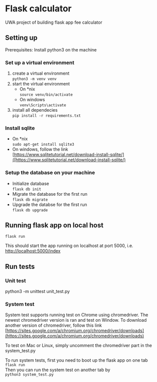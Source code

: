 # Flask calculator

UWA project of building flask app fee calculator

## Setting up

Prerequisites: Install python3 on the machine

### Set up a virtual environment

1. create a virtual environment  
    ```python3 -m venv venv```
2. start the virtual environment  
    + On *nix  
        ```source venv/bin/activate```  
    + On windows  
        ```venv\Scripts\activate```  
3. install all dependecies  
    ```pip install -r requirements.txt```

### Install sqlite

+ On *nix  
    ```sudo apt-get install sqlite3```
+ On windows, follow the link  
    [https://www.sqlitetutorial.net/download-install-sqlite/]([https://www.sqlitetutorial.net/download-install-sqlite/)

### Setup the database on your machine

+ Initialize database  
    ```flask db init```
+ Migrate the database for the first run  
    ```flask db migrate```
+ Upgrade the databse for the first run  
    ```flask db upgrade```

## Running flask app on local host

```flask run```

This should start the app running on localhost at port 5000, i.e.  
[http://localhost:5000/index](http://localhost:5000/index)

## Run tests

### Unit test

python3 -m unittest unit_test.py

### System test

System test supports running test on Chrome using chromedriver. The newest chromedriver version is ran and test on Window. To download another version of chromedriver, follow this link  
    [https://sites.google.com/a/chromium.org/chromedriver/downloads](https://sites.google.com/a/chromium.org/chromedriver/downloads)

To test on Mac or Linux, simply uncomment the chromedriver part in the system_test.py  

To run system tests, first you need to boot up the flask app on one tab  
```flask run```  
Then you can run the system test on another tab by  
```python3 system_test.py```  

